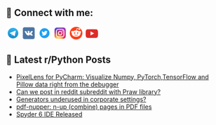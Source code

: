 ## 🔎 Connect with me:
[<img src="https://github.com/bullbesh/bullbesh/blob/main/images/Telegram.png" width="32" height="32" />](https://t.me/bullbesh)
[<img src="https://github.com/bullbesh/bullbesh/blob/main/images/VK.png" width="32" height="32" />](https://vk.com/bullbesh)
[<img src="https://github.com/bullbesh/bullbesh/blob/main/images/Twitter.png" width="32" height="32" />](https://twitter.com/bullbesh1)
[<img src="https://github.com/bullbesh/bullbesh/blob/main/images/Instagram.png" width="32" height="32" />](https://www.instagram.com/bullbesh)
[<img src="https://github.com/bullbesh/bullbesh/blob/main/images/Reddit.png" width="32" height="32" />](https://www.reddit.com/user/bullbesh)
[<img src="https://github.com/bullbesh/bullbesh/blob/main/images/YouTube.png" width="32" height="32" />](https://www.youtube.com/channel/UCtfjRs6uzgq5mfm8S06WTcg)

## 📕 Latest r/Python Posts
<!-- BLOG-POST-LIST:START -->
- [PixelLens for PyCharm: Visualize Numpy, PyTorch,TensorFlow and Pillow data right from the debugger](https://www.reddit.com/r/Python/comments/1f812xx/pixellens_for_pycharm_visualize_numpy/)
- [Can we post in reddit subreddit with Praw library?](https://www.reddit.com/r/Python/comments/1f80pvx/can_we_post_in_reddit_subreddit_with_praw_library/)
- [Generators underused in corporate settings?](https://www.reddit.com/r/Python/comments/1f7zh22/generators_underused_in_corporate_settings/)
- [pdf-nupper: n-up &lpar;combine&rpar; pages in PDF files](https://www.reddit.com/r/Python/comments/1f7xfpq/pdfnupper_nup_combine_pages_in_pdf_files/)
- [Spyder 6 IDE Released](https://www.reddit.com/r/Python/comments/1f7w2rn/spyder_6_ide_released/)
<!-- BLOG-POST-LIST:END -->
